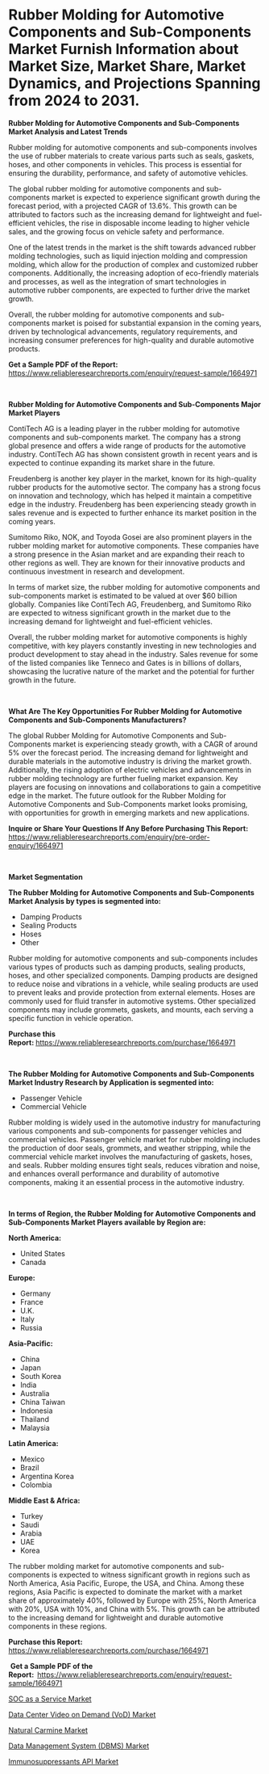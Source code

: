 <p><h1>Rubber Molding for Automotive Components and Sub-Components Market Furnish Information about Market Size, Market Share, Market Dynamics, and Projections Spanning from 2024 to 2031.</h1></p><p><strong>Rubber Molding for Automotive Components and Sub-Components Market Analysis and Latest Trends</strong></p>
<p><p>Rubber molding for automotive components and sub-components involves the use of rubber materials to create various parts such as seals, gaskets, hoses, and other components in vehicles. This process is essential for ensuring the durability, performance, and safety of automotive vehicles.</p><p>The global rubber molding for automotive components and sub-components market is expected to experience significant growth during the forecast period, with a projected CAGR of 13.6%. This growth can be attributed to factors such as the increasing demand for lightweight and fuel-efficient vehicles, the rise in disposable income leading to higher vehicle sales, and the growing focus on vehicle safety and performance.</p><p>One of the latest trends in the market is the shift towards advanced rubber molding technologies, such as liquid injection molding and compression molding, which allow for the production of complex and customized rubber components. Additionally, the increasing adoption of eco-friendly materials and processes, as well as the integration of smart technologies in automotive rubber components, are expected to further drive the market growth.</p><p>Overall, the rubber molding for automotive components and sub-components market is poised for substantial expansion in the coming years, driven by technological advancements, regulatory requirements, and increasing consumer preferences for high-quality and durable automotive products.</p></p>
<p><strong>Get a Sample PDF of the Report:&nbsp;</strong> <a href="https://www.reliableresearchreports.com/enquiry/request-sample/1664971">https://www.reliableresearchreports.com/enquiry/request-sample/1664971</a></p>
<p>&nbsp;</p>
<p><strong>Rubber Molding for Automotive Components and Sub-Components Major Market Players</strong></p>
<p><p>ContiTech AG is a leading player in the rubber molding for automotive components and sub-components market. The company has a strong global presence and offers a wide range of products for the automotive industry. ContiTech AG has shown consistent growth in recent years and is expected to continue expanding its market share in the future.</p><p>Freudenberg is another key player in the market, known for its high-quality rubber products for the automotive sector. The company has a strong focus on innovation and technology, which has helped it maintain a competitive edge in the industry. Freudenberg has been experiencing steady growth in sales revenue and is expected to further enhance its market position in the coming years.</p><p>Sumitomo Riko, NOK, and Toyoda Gosei are also prominent players in the rubber molding market for automotive components. These companies have a strong presence in the Asian market and are expanding their reach to other regions as well. They are known for their innovative products and continuous investment in research and development.</p><p>In terms of market size, the rubber molding for automotive components and sub-components market is estimated to be valued at over $60 billion globally. Companies like ContiTech AG, Freudenberg, and Sumitomo Riko are expected to witness significant growth in the market due to the increasing demand for lightweight and fuel-efficient vehicles.</p><p>Overall, the rubber molding market for automotive components is highly competitive, with key players constantly investing in new technologies and product development to stay ahead in the industry. Sales revenue for some of the listed companies like Tenneco and Gates is in billions of dollars, showcasing the lucrative nature of the market and the potential for further growth in the future.</p></p>
<p>&nbsp;</p>
<p><strong>What Are The Key Opportunities For Rubber Molding for Automotive Components and Sub-Components Manufacturers?</strong></p>
<p><p>The global Rubber Molding for Automotive Components and Sub-Components market is experiencing steady growth, with a CAGR of around 5% over the forecast period. The increasing demand for lightweight and durable materials in the automotive industry is driving the market growth. Additionally, the rising adoption of electric vehicles and advancements in rubber molding technology are further fueling market expansion. Key players are focusing on innovations and collaborations to gain a competitive edge in the market. The future outlook for the Rubber Molding for Automotive Components and Sub-Components market looks promising, with opportunities for growth in emerging markets and new applications.</p></p>
<p><strong>Inquire or Share Your Questions If Any Before Purchasing This Report:</strong> <a href="https://www.reliableresearchreports.com/enquiry/pre-order-enquiry/1664971">https://www.reliableresearchreports.com/enquiry/pre-order-enquiry/1664971</a></p>
<p>&nbsp;</p>
<p><strong>Market Segmentation</strong></p>
<p><strong>The Rubber Molding for Automotive Components and Sub-Components Market Analysis by types is segmented into:</strong></p>
<p><ul><li>Damping Products</li><li>Sealing Products</li><li>Hoses</li><li>Other</li></ul></p>
<p><p>Rubber molding for automotive components and sub-components includes various types of products such as damping products, sealing products, hoses, and other specialized components. Damping products are designed to reduce noise and vibrations in a vehicle, while sealing products are used to prevent leaks and provide protection from external elements. Hoses are commonly used for fluid transfer in automotive systems. Other specialized components may include grommets, gaskets, and mounts, each serving a specific function in vehicle operation.</p></p>
<p><strong>Purchase this Report:&nbsp;</strong><a href="https://www.reliableresearchreports.com/purchase/1664971">https://www.reliableresearchreports.com/purchase/1664971</a></p>
<p>&nbsp;</p>
<p><strong>The Rubber Molding for Automotive Components and Sub-Components Market Industry Research by Application is segmented into:</strong></p>
<p><ul><li>Passenger Vehicle</li><li>Commercial Vehicle</li></ul></p>
<p><p>Rubber molding is widely used in the automotive industry for manufacturing various components and sub-components for passenger vehicles and commercial vehicles. Passenger vehicle market for rubber molding includes the production of door seals, grommets, and weather stripping, while the commercial vehicle market involves the manufacturing of gaskets, hoses, and seals. Rubber molding ensures tight seals, reduces vibration and noise, and enhances overall performance and durability of automotive components, making it an essential process in the automotive industry.</p></p>
<p>&nbsp;</p>
<p><strong>In terms of Region, the Rubber Molding for Automotive Components and Sub-Components Market Players available by Region are:</strong></p>
<p>
    <p> <strong> North America: </strong>
        <ul>
            <li>United States</li>
            <li>Canada</li>
        </ul>
        </p> 
    <p> <strong> Europe: </strong>
        <ul>
            <li>Germany</li>
            <li>France</li>
            <li>U.K.</li>
            <li>Italy</li>
            <li>Russia</li>
        </ul>
        </p> 
    <p> <strong> Asia-Pacific: </strong>
        <ul>
            <li>China</li>
            <li>Japan</li>
            <li>South Korea</li>
            <li>India</li>
            <li>Australia</li>
            <li>China Taiwan</li>
            <li>Indonesia</li>
            <li>Thailand</li>
            <li>Malaysia</li>
        </ul>
        </p> 
    <p> <strong> Latin America: </strong>
        <ul>
            <li>Mexico</li>
            <li>Brazil</li>
            <li>Argentina Korea</li>
            <li>Colombia</li>
        </ul>
        </p> 
    <p> <strong> Middle East & Africa: </strong>
        <ul>
            <li>Turkey</li>
            <li>Saudi</li>
            <li>Arabia</li>
            <li>UAE</li>
            <li>Korea</li>
        </ul>
    </p>
    </p>
<p><p>The rubber molding market for automotive components and sub-components is expected to witness significant growth in regions such as North America, Asia Pacific, Europe, the USA, and China. Among these regions, Asia Pacific is expected to dominate the market with a market share of approximately 40%, followed by Europe with 25%, North America with 20%, USA with 10%, and China with 5%. This growth can be attributed to the increasing demand for lightweight and durable automotive components in these regions.</p></p>
<p><strong>Purchase this Report: </strong><a href="https://www.reliableresearchreports.com/purchase/1664971">https://www.reliableresearchreports.com/purchase/1664971</a></p>
<p>&nbsp;<strong>Get a Sample PDF of the Report:&nbsp;&nbsp;</strong><a href="https://www.reliableresearchreports.com/enquiry/request-sample/1664971">https://www.reliableresearchreports.com/enquiry/request-sample/1664971</a></p>
<p><strong></strong></p>
<p><p><a href="https://medium.com/@stephenarmstrong52/soc-as-a-service-market-analysis-and-sze-forecasted-for-period-from-2024-to-2031-9d40d523fa83">SOC as a Service Market</a></p><p><a href="https://github.com/joannagoyvaerts/Market-Research-Report-List-1/blob/main/data-center-video-on-demand-vod-market.md">Data Center Video on Demand (VoD) Market</a></p><p><a href="https://issuu.com/reportprime-2/docs/natural-carmine-market-size-2030.pptx">Natural Carmine Market</a></p><p><a href="https://github.com/lubmix/Market-Research-Report-List-1/blob/main/data-management-system-dbms-market.md">Data Management System (DBMS) Market</a></p><p><a href="https://issuu.com/reportprime-2/docs/immunosuppressants-api-market-size-2030.pptx">Immunosuppressants API Market</a></p></p>